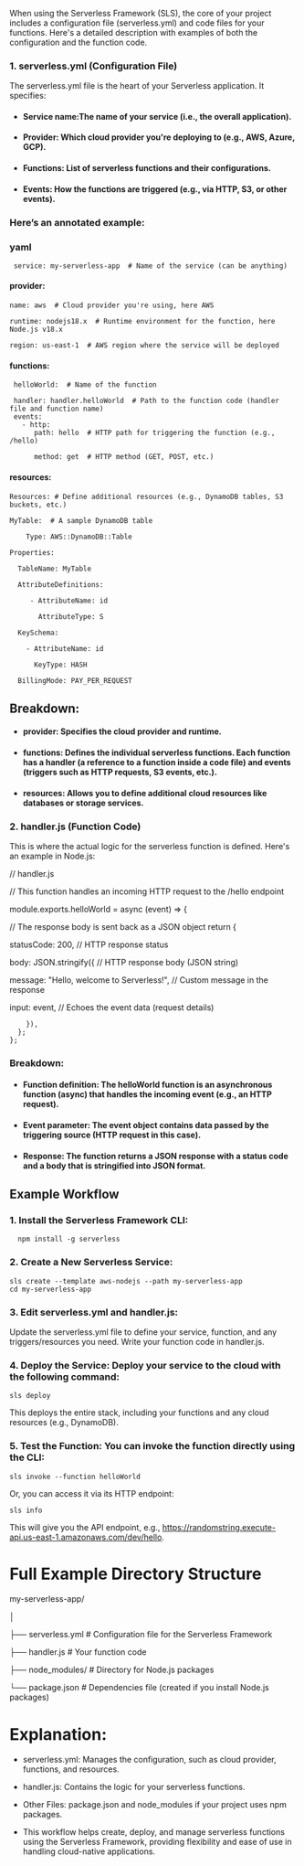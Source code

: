  When using the Serverless Framework (SLS), the core of your project includes a configuration file (serverless.yml) and code files for your functions. Here's a detailed description with examples of both the configuration and the function code.

### 1. serverless.yml (Configuration File)
The serverless.yml file is the heart of your Serverless application. It specifies:

- #### Service name:The name of your service (i.e., the overall application).
- #### Provider: Which cloud provider you're deploying to (e.g., AWS, Azure, GCP).
- #### Functions: List of serverless functions and their configurations.
- #### Events: How the functions are triggered (e.g., via HTTP, S3, or other events).

### Here’s an annotated example:

### yaml

     service: my-serverless-app  # Name of the service (can be anything)

#### provider:

    name: aws  # Cloud provider you're using, here AWS
   
    runtime: nodejs18.x  # Runtime environment for the function, here Node.js v18.x
   
    region: us-east-1  # AWS region where the service will be deployed

#### functions:

     helloWorld:  # Name of the function
   
     handler: handler.helloWorld  # Path to the function code (handler file and function name)
     events:
       - http:
          path: hello  # HTTP path for triggering the function (e.g., /hello)
          
          method: get  # HTTP method (GET, POST, etc.)
          
#### resources:

    Resources: # Define additional resources (e.g., DynamoDB tables, S3 buckets, etc.)
   
    MyTable:  # A sample DynamoDB table
     
        Type: AWS::DynamoDB::Table
        
    Properties:
   
      TableName: MyTable
      
      AttributeDefinitions:
      
         - AttributeName: id
         
           AttributeType: S
           
      KeySchema:
      
        - AttributeName: id
        
          KeyType: HASH
          
      BillingMode: PAY_PER_REQUEST
        
## Breakdown:

- #### provider:  Specifies the cloud provider and runtime.

- #### functions:  Defines the individual serverless functions. Each function has a handler (a reference to a function inside a code file) and events (triggers such as HTTP requests, S3 events, etc.).

- #### resources:  Allows you to define additional cloud resources like databases or storage services.
  
### 2. handler.js (Function Code)

This is where the actual logic for the serverless function is defined. Here's an example in Node.js:


  // handler.js

  // This function handles an incoming HTTP request to the /hello endpoint

  module.exports.helloWorld = async (event) => {

  // The response body is sent back as a JSON object
  return {
  
  statusCode: 200,  // HTTP response status

  body: JSON.stringify({  // HTTP response body (JSON string)

   message: "Hello, welcome to Serverless!",  // Custom message in the response

  input: event,  // Echoes the event data (request details)
  
        }),
      };
    };


### Breakdown:

- #### Function definition: The helloWorld function is an asynchronous function (async) that handles the incoming event (e.g., an HTTP request).

- #### Event parameter: The event object contains data passed by the triggering source (HTTP request in this case).

- #### Response: The function returns a JSON response with a status code and a body that is stringified into JSON format.

## Example Workflow

### 1. Install the Serverless Framework CLI:

      npm install -g serverless
      
### 2. Create a New Serverless Service:

    sls create --template aws-nodejs --path my-serverless-app
    cd my-serverless-app

### 3. Edit serverless.yml and handler.js:

 Update the serverless.yml file to define your service, function, and any triggers/resources you need. Write your function code in handler.js.

### 4. Deploy the Service: Deploy your service to the cloud with the following command:

    sls deploy

This deploys the entire stack, including your functions and any cloud resources (e.g., DynamoDB).

### 5. Test the Function: You can invoke the function directly using the CLI:

    sls invoke --function helloWorld

Or, you can access it via its HTTP endpoint:

    sls info

This will give you the API endpoint, e.g., https://randomstring.execute-api.us-east-1.amazonaws.com/dev/hello.

# Full Example Directory Structure

my-serverless-app/

│

├── serverless.yml      # Configuration file for the Serverless Framework

├── handler.js          # Your function code

├── node_modules/       # Directory for Node.js packages

└── package.json        # Dependencies file (created if you install Node.js packages)


# Explanation:

- serverless.yml: Manages the configuration, such as cloud provider, functions, and resources.

- handler.js: Contains the logic for your serverless functions.

- Other Files: package.json and node_modules if your project uses npm packages.

- This workflow helps create, deploy, and manage serverless functions using the Serverless Framework, providing flexibility and ease of use in handling cloud-native applications.
